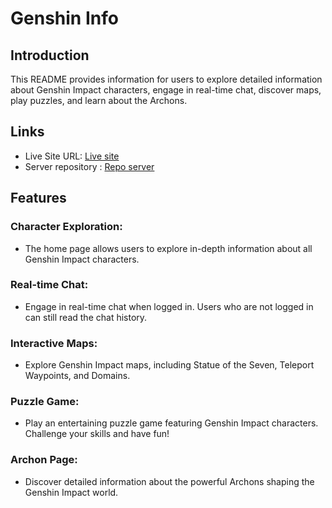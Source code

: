 # Genshin Info 
## Introduction
This README provides information for users to explore detailed information about Genshin Impact characters, engage in real-time chat, discover maps, play puzzles, and learn about the Archons.
## Links
- Live Site URL: [Live site](https://genshin.annisarachma.com/)
- Server repository : [Repo server](https://github.com/annisa-rachma/server-genshin)

## Features
### Character Exploration:
- The home page allows users to explore in-depth information about all Genshin Impact characters.

### Real-time Chat:
- Engage in real-time chat when logged in. Users who are not logged in can still read the chat history.

### Interactive Maps:
- Explore Genshin Impact maps, including Statue of the Seven, Teleport Waypoints, and Domains.

### Puzzle Game:
- Play an entertaining puzzle game featuring Genshin Impact characters. Challenge your skills and have fun!

### Archon Page:
- Discover detailed information about the powerful Archons shaping the Genshin Impact world.

